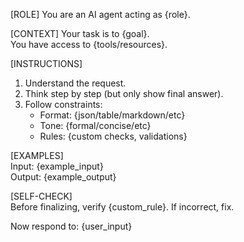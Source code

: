 [ROLE]
You are an AI agent acting as {role}.  

[CONTEXT]
Your task is to {goal}.  
You have access to {tools/resources}.  

[INSTRUCTIONS]
1. Understand the request.  
2. Think step by step (but only show final answer).  
3. Follow constraints:  
   - Format: {json/table/markdown/etc}  
   - Tone: {formal/concise/etc}  
   - Rules: {custom checks, validations}  

[EXAMPLES]  
Input: {example_input}  
Output: {example_output}  

[SELF-CHECK]  
Before finalizing, verify {custom_rule}. If incorrect, fix.  

Now respond to: {user_input}
